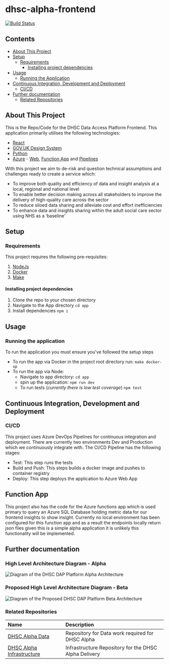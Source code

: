 # dhsc-alpha-frontend

[![Build Status](https://dev.azure.com/DHSCSCDAPAlpha/DAP%20Alpha/_apis/build/status%2FFrontend?branchName=main)](https://dev.azure.com/DHSCSCDAPAlpha/DAP%20Alpha/_build/latest?definitionId=4&branchName=main)

## Contents

- [About This Project](#about-this-project)
- [Setup](#setup)
  - [Requirements](#requirements)
    - [Installing project dependencies](#installing-project-dependencies)
- [Usage](#usage)
  - [Running the Application](#running-the-application)
- [Continuous Integration, Development and Deployment](#continuous-integration-development-and-deployment)
  - [CI/CD](#cicd)
- [Further documentation](#further-documentation)
  - [Related Repositories](#related-repositories)

## About This Project

This is the Repo/Code for the DHSC Data Access Platform Frontend. This application primarily utilises the following technologies:

- [React](https://react.dev/)
- [GOV.UK Design System](https://design-system.service.gov.uk/)
- [Python](https://www.python.org/)
- [Azure](https://azure.microsoft.com/en-gb) - [Web](https://azure.microsoft.com/en-gb/products/app-service/web), [Function App](https://learn.microsoft.com/en-us/azure/azure-functions/functions-overview?pivots=programming-language-csharp) and [Pipelines](https://azure.microsoft.com/en-us/products/devops/pipelines)

With this project we aim to de-risk and question technical assumptions and challenges ready to create a service which:

- To improve both quality and efficiency of data and insight analysis at a local, regional and national level
- To enable better decision making across all stakeholders to improve the delivery of high-quality care across the sector
- To reduce siloed data sharing and alleviate cost and effort inefficiencies
- To enhance data and insights sharing within the adult social care sector using NHS as a ‘baseline’

## Setup

### Requirements

This project requires the following pre-requisites:

1. [NodeJs](https://nodejs.org/en)
2. [Docker](https://www.docker.com/)
3. [Make](https://makefiletutorial.com/)

#### Installing project dependencies

1. Clone the repo to your chosen directory
2. Navigate to the App directory `cd app`
3. Install dependencies `npm i`

## Usage

### Running the application

To run the application you must ensure you've followed the setup steps

- To run the app via Docker in the project root directory run: `make docker-up`
- To run the app via Node:
  - Navigate to app directory: `cd app`
  - spin up the application: `npm run dev`
  - To run tests (_currently there is low test coverage_) `npm test`

## Continuous Integration, Development and Deployment

### CI/CD

This project uses Azure DevOps Pipelines for continuous integration and deployment. There are currently two environments Dev and Production which we continuously integrate with. The CI/CD Pipeline has the following stages:

- Test: This step runs the tests
- Build and Push: This steps builds a docker image and pushes to container registry
- Deploy: This step deploys the application to Azure Web App

## Function App

This project also has the code for the Azure functions app which is used primary to query an Azure SQL Database holding metric data for our frontend insights to show insight. Currently no local environment has been configured
for this function app and as a result the endpoints locally return json files given this is a simple alpha application it is unlikely this functionality will be implemented.

## Further documentation

### High Level Architecture Diagram - Alpha

![Diagram of the DHSC DAP Platform Alpha Architecture](diagrams/dhsc_alpha_architecture.png)

### Proposed High Level Architecture Diagram - Beta

![Diagram of the Proposed DHSC DAP Platform Beta Architecture](diagrams/dhsc_dap_beta.png)

### Related Repositories

| Name                                                                               | Description                                           |
| :--------------------------------------------------------------------------------- | :---------------------------------------------------- |
| [DHSC Alpha Data](https://github.com/madetech/dhsc-alpha-data)                     | Repository for Data work required for DHSC Alpha      |
| [DHSC Alpha Infrastructure](https://github.com/madetech/dhsc-alpha-infrastructure) | Infrastructure Repository for the DHSC Alpha Delivery |
